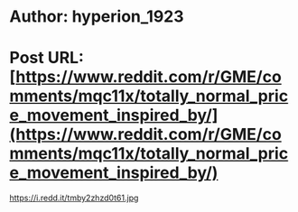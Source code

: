 # Author: hyperion_1923
# Post URL: [https://www.reddit.com/r/GME/comments/mqc11x/totally_normal_price_movement_inspired_by/](https://www.reddit.com/r/GME/comments/mqc11x/totally_normal_price_movement_inspired_by/)


https://i.redd.it/tmby2zhzd0t61.jpg